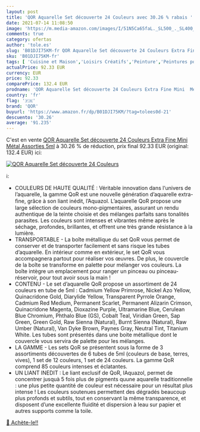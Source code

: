 ```yaml
---
layout: post
title: 'QOR Aquarelle Set découverte 24 Couleurs avec 30.26 % rabais '
date: 2021-07-14 11:08:50
image: 'https://m.media-amazon.com/images/I/51N5Ca65faL._SL500_._SL400_.jpg'
comments: true
category: ofertas
author: 'tole.es'
slug: 'B01DJI75KM-fr QOR Aquarelle Set découverte 24 Couleurs Extra Fine Mini...'
sku: 'B01DJI75KM-fr'
tags: [ 'Cuisine et Maison','Loisirs Créatifs','Peinture','Peintures pour artiste','qor', ]
actualPrice: 92.33 EUR
currency: EUR
price: 92.33
comparePrice: 132.4 EUR
prodname: 'QOR Aquarelle Set découverte 24 Couleurs Extra Fine Mini  Métal  Assorties  5ml'
country: 'fr'
flag: '🇫🇷'
brand: 'QOR'
buyurl: 'https://www.amazon.fr/dp/B01DJI75KM/?tag=tolees0d-21'
descuento: '30.26'
average: '91.235'
---
```


C'est en vente [QOR Aquarelle Set découverte 24 Couleurs Extra Fine Mini  Métal  Assorties  5ml](https://www.amazon.fr/dp/B01DJI75KM/?tag=tolees0d-21)  à  30.26 % de réduction, prix final  92.33 EUR (original: 132.4 EUR) ici:

[![QOR Aquarelle Set découverte 24 Couleurs](https://m.media-amazon.com/images/I/51N5Ca65faL._SL500_._SL400_.jpg)](https://www.amazon.fr/dp/B01DJI75KM/?tag=tolees0d-21)

ℹ️:

- COULEURS DE HAUTE QUALITÉ : Véritable innovation dans l‘univers de l’aquarelle, la gamme QoR est une nouvelle génération d’aquarelle extra-ﬁne, grâce à son liant inédit, l’Aquazol. L’aquarelle QoR propose une large sélection de couleurs mono-pigmentaires, assurant un rendu authentique de la teinte choisie et des mélanges parfaits sans tonalités parasites. Les couleurs sont intenses et vibrantes même après le séchage, profondes, brillantes, et offrent une très grande résistance à la lumière.
- TRANSPORTABLE - La boîte métallique du set QoR vous permet de conserver et de transporter facilement et sans risque les tubes d’aquarelle. En intérieur comme en extérieur, le set QoR vous accompagnera partout pour réaliser vos œuvres. De plus, le couvercle de la boîte se transforme en palette pour mélanger vos couleurs. La boîte intègre un emplacement pour ranger un pinceau ou pinceau-réservoir, pour tout avoir sous la main !
- CONTENU - Le set d’aquarelle QoR propose un assortiment de 24 couleurs en tube de 5ml : Cadmium Yellow Primrose, Nickel Azo Yellow, Quinacridone Gold, Diarylide Yellow, Transparent Pyrrole Orange, Cadmium Red Medium, Permanent Scarlet, Permanent Alizarin Crimson, Quinacridone Magenta, Dioxazine Purple, Ultramarine Blue, Cerulean Blue Chromium, Phthalo Blue (GS), Cobalt Teal, Viridian Green, Sap Green, Green Gold, Raw Sienna (Natural), Burnt Sienna (Natural), Raw Umber (Natural), Van Dyke Brown, Paynes Gray, Neutral Tint, Titanium White. Les tubes sont présentés dans une boite métallique dont le couvercle vous servira de palette pour les mélanges.
- LA GAMME - Les sets QoR se présentent sous la forme de 3 assortiments découvertes de 6 tubes de 5ml (couleurs de base, terres, vives), 1 set de 12 couleurs, 1 set de 24 couleurs. La gamme QoR comprend 85 couleurs intenses et éclatantes.
- UN LIANT INEDIT : Le liant exclusif de QoR, lAquazol, permet de concentrer jusquà 5 fois plus de pigments quune aquarelle traditionnelle : une plus petite quantité de couleur est nécessaire pour un résultat plus intense ! Les couleurs soutenues permettent des dégradés beaucoup plus profonds et subtils, tout en conservant la même transparence, et disposent d’une excellente fluidité et dispersion à leau sur papier et autres supports comme la toile.

[🛒 Achète-le!!](https://www.amazon.fr/dp/B01DJI75KM/?tag=tolees0d-21)
